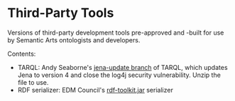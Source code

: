 # Third-Party Tools
Versions of third-party development tools pre-approved and -built for use by Semantic Arts ontologists and developers.

Contents:
* TARQL: Andy Seaborne's [jena-update branch](https://github.com/afs/tarql/tree/jena-update) of TARQL, which updates Jena to version 4 and close the log4j security vulnerability. Unzip the file to use.
* RDF serializer: EDM Council's [rdf-toolkit.jar](https://github.com/edmcouncil/rdf-toolkit/releases/tag/v1.14.2) serializer
